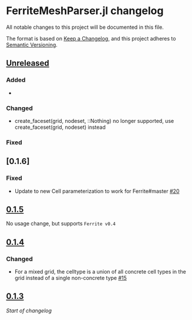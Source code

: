 # FerriteMeshParser.jl changelog

All notable changes to this project will be documented in this file.

The format is based on [Keep a Changelog](https://keepachangelog.com/en/1.0.0/),
and this project adheres to [Semantic Versioning](https://semver.org/spec/v2.0.0.html).

## [Unreleased]
### Added
 - 

### Changed
 - create_faceset(grid, nodeset, ::Nothing) no longer supported, use create_faceset(grid, nodeset) instead

### Fixed


## [0.1.6]
### Fixed
 - Update to new Cell parameterization to work for Ferrite#master [#20][gh20]

## [0.1.5]
No usage change, but supports `Ferrite v0.4`

## [0.1.4]
### Changed
 - For a mixed grid, the celltype is a union of all concrete cell types in the grid instead of a single non-concrete type [#15][gh15]

## [0.1.3]
*Start of changelog*

[gh20]: https://github.com/Ferrite-FEM/FerriteMeshParser.jl/pull/20
[gh15]: https://github.com/Ferrite-FEM/FerriteMeshParser.jl/pull/15

[Unreleased]: https://github.com/Ferrite-FEM/FerriteMeshParser.jl/compare/v0.1.5...HEAD
[0.1.5]: https://github.com/Ferrite-FEM/FerriteMeshParser.jl/compare/v0.1.4...v0.1.5
[0.1.4]: https://github.com/Ferrite-FEM/FerriteMeshParser.jl/compare/v0.1.3...v0.1.4
[0.1.3]: https://github.com/Ferrite-FEM/FerriteMeshParser.jl/compare/v0.1.2...v0.1.3

